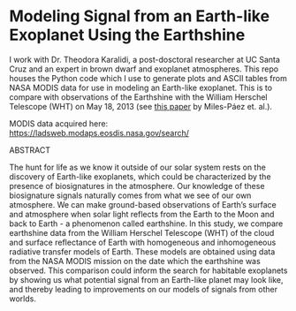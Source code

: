 # Modeling Signal from an Earth-like Exoplanet Using the Earthshine

I work with Dr. Theodora Karalidi, a post-dosctoral researcher at UC Santa Cruz and an expert in brown dwarf and exoplanet atmospheres.
This repo houses the Python code which I use to generate plots and ASCII tables from NASA MODIS data for use in modeling an Earth-like exoplanet. This is to compare with observations of the Earthshine with the William Herschel Telescope (WHT) on May 18, 2013 (see [this paper](https://www.aanda.org/articles/aa/pdf/2014/02/aa23009-13.pdf) by Miles-Páez et. al.).

MODIS data acquired here:
https://ladsweb.modaps.eosdis.nasa.gov/search/

ABSTRACT

The hunt for life as we know it outside of our solar system rests on the discovery of Earth-like exoplanets, which could be characterized by the presence of biosignatures in the atmosphere. Our knowledge of these biosignature signals naturally comes from what we see of our own atmosphere. We can make ground-based observations of Earth’s surface and atmosphere when solar light reflects from the Earth to the Moon and back to Earth - a phenomenon called earthshine. In this study, we compare earthshine data from the William Herschel Telescope (WHT) of the cloud and surface reflectance of Earth with homogeneous and inhomogeneous radiative transfer models of Earth. These models are obtained using data from the NASA MODIS mission on the date which the earthshine was observed. This comparison could inform the search for habitable exoplanets by showing us what potential signal from an Earth-like planet may look like, and thereby leading to improvements on our models of signals from other worlds.
